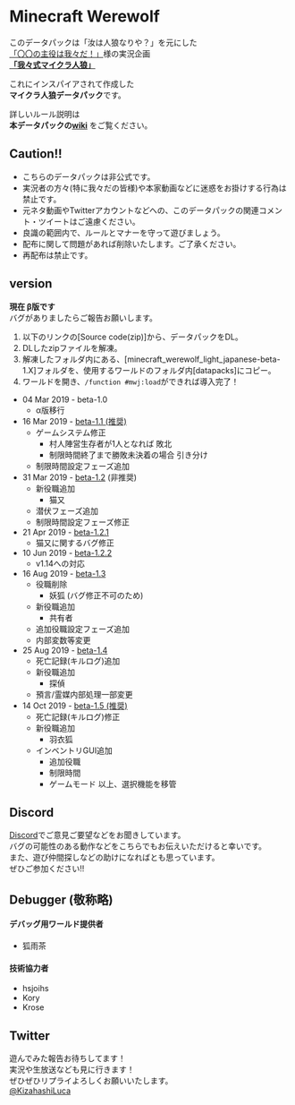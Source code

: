 # Minecraft Werewolf

このデータパックは「汝は人狼なりや？」を元にした   
[「〇〇の主役は我々だ！」][1]様の実況企画   
**[「我々式マイクラ人狼」][2]**

これにインスパイアされて作成した  
**マイクラ人狼データパック**です。

詳しいルール説明は  
**本データパックの[wiki][4]**
をご覧ください。

## Caution!!
 - こちらのデータパックは非公式です。
 - 実況者の方々(特に我々だの皆様)や本家動画などに迷惑をお掛けする行為は禁止です。
 - 元ネタ動画やTwitterアカウントなどへの、このデータパックの関連コメント・ツイートはご遠慮ください。
 - 良識の範囲内で、ルールとマナーを守って遊びましょう。
 - 配布に関して問題があれば削除いたします。ご了承ください。
 - 再配布は禁止です。

## version
**現在 β版です**   
バグがありましたらご報告お願いします。

 1. 以下のリンクの[Source code(zip)]から、データパックをDL。
 2. DLしたzipファイルを解凍。
 3. 解凍したフォルダ内にある、[minecraft_werewolf_light_japanese-beta-1.X]フォルダを、使用するワールドのフォルダ内[datapacks]にコピー。
 4. ワールドを開き、`/function #mwj:load`ができれば導入完了！

 - 04 Mar 2019 - beta-1.0
   - α版移行
 - 16 Mar 2019 - [beta-1.1 (推奨)][beta1.1]
   - ゲームシステム修正
     - 村人陣営生存者が1人となれば 敗北
     - 制限時間終了まで勝敗未決着の場合 引き分け
   - 制限時間設定フェーズ追加
 - 31 Mar 2019 - [beta-1.2][beta1.2] (非推奨)
   - 新役職追加
     - 猫又
   - 潜伏フェーズ追加
   - 制限時間設定フェーズ修正
 - 21 Apr 2019 - [beta-1.2.1][beta1.2.1]
   - 猫又に関するバグ修正
 - 10 Jun 2019 - [beta-1.2.2][beta1.2.2]
   - v1.14への対応
 - 16 Aug 2019 - [beta-1.3][beta1.3]
   - 役職削除
     - 妖狐 (バグ修正不可のため)
   - 新役職追加
     - 共有者
   - 追加役職設定フェーズ追加
   - 内部変数等変更
 - 25 Aug 2019 - [beta-1.4][beta1.4]
   - 死亡記録(キルログ)追加
   - 新役職追加
     - 探偵
   - 預言/霊媒内部処理一部変更
 - 14 Oct 2019 - [beta-1.5 (推奨)][beta1.5]
   - 死亡記録(キルログ)修正
   - 新役職追加
     - 羽衣狐
   - インベントリGUI追加
     - 追加役職
     - 制限時間
     - ゲームモード
     以上、選択機能を移管

## Discord
[Discord][5]でご意見ご要望などをお聞きしています。   
バグの可能性のある動作などをこちらでもお伝えいただけると幸いです。   
また、遊び仲間探しなどの助けになればとも思っています。   
ぜひご参加ください!!

## Debugger (敬称略)
#### デバッグ用ワールド提供者
 - 狐雨茶
#### 技術協力者
 - hsjoihs
 - Kory
 - Krose

## Twitter
 遊んでみた報告お待ちしてます！   
 実況や生放送なども見に行きます！   
 ぜひぜひリプライよろしくお願いいたします。   
 [@KizahashiLuca][twitter]

[1]:https://www.youtube.com/channel/UCIZzHNbzlIskx3TxGznRyYg
[2]:https://youtu.be/X9nXLUE6ZIY
[3]:https://dic.nicovideo.jp/id/5501981
[4]:https://github.com/KizahashiLuca/minecraft_werewolf_light_japanese/wiki
[5]:https://discord.gg/ryNDGhU
[beta1.1]:https://github.com/KizahashiLuca/minecraft_werewolf_light_japanese/releases/tag/beta-1.1
[beta1.2]:https://github.com/KizahashiLuca/minecraft_werewolf_light_japanese/releases/tag/beta-1.2
[beta1.2.1]:https://github.com/KizahashiLuca/minecraft_werewolf_light_japanese/releases/tag/beta-1.2.1
[beta1.2.2]:https://github.com/KizahashiLuca/minecraft_werewolf_light_japanese/releases/tag/beta-1.2.2
[beta1.3]:https://github.com/KizahashiLuca/minecraft_werewolf_light_japanese/releases/tag/beta-1.3
[beta1.4]:https://github.com/KizahashiLuca/minecraft_werewolf_light_japanese/releases/tag/beta-1.4
[beta1.5]:https://github.com/KizahashiLuca/minecraft_werewolf_light_japanese/releases/tag/beta-1.5
[twitter]:https://www.twitter.com/KizahashiLuca
